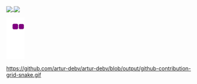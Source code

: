 



<div>
  <a href="https://github.com/artur-debv">
  <img height="180em"   align="center" src="https://github-readme-stats.vercel.app/api?username=artur-debv&show_icons=true&theme=react&include_all_commits=true&count_private=true"/>
  <img height="180em"  align="center" src="https://github-readme-stats.vercel.app/api/top-langs/?username=artur-debv&layout=compact&langs_count=7&theme=react" />




![snake gif](https://github.com/artur-debv/artur-debv/blob/output/github-contribution-grid-snake.gif)

https://github.com/artur-debv/artur-debv/blob/output/github-contribution-grid-snake.gif


